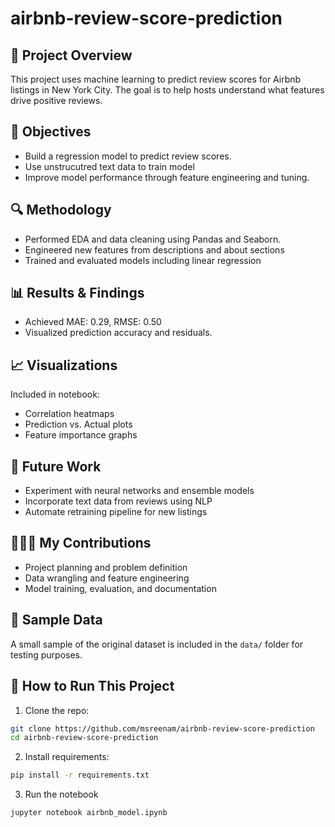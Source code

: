 # airbnb-review-score-prediction

## 📌 Project Overview
This project uses machine learning to predict review scores for Airbnb listings in New York City. The goal is to help hosts understand what features drive positive reviews.

## 🎯 Objectives
- Build a regression model to predict review scores.
- Use unstrucutred text data to train model
- Improve model performance through feature engineering and tuning.

## 🔍 Methodology
- Performed EDA and data cleaning using Pandas and Seaborn.
- Engineered new features from descriptions and about sections
- Trained and evaluated models including linear regression

## 📊 Results & Findings
- Achieved MAE: 0.29, RMSE: 0.50
- Visualized prediction accuracy and residuals.

## 📈 Visualizations
Included in notebook:
- Correlation heatmaps
- Prediction vs. Actual plots
- Feature importance graphs

## 🧠 Future Work
- Experiment with neural networks and ensemble models
- Incorporate text data from reviews using NLP
- Automate retraining pipeline for new listings

## 👩🏽‍💻 My Contributions
- Project planning and problem definition  
- Data wrangling and feature engineering  
- Model training, evaluation, and documentation

## 📁 Sample Data
A small sample of the original dataset is included in the `data/` folder for testing purposes.

## 📝 How to Run This Project

1. Clone the repo:
```bash
git clone https://github.com/msreenam/airbnb-review-score-prediction
cd airbnb-review-score-prediction
```
2. Install requirements:
```bash
pip install -r requirements.txt
```
3. Run the notebook
```bash
jupyter notebook airbnb_model.ipynb
```
